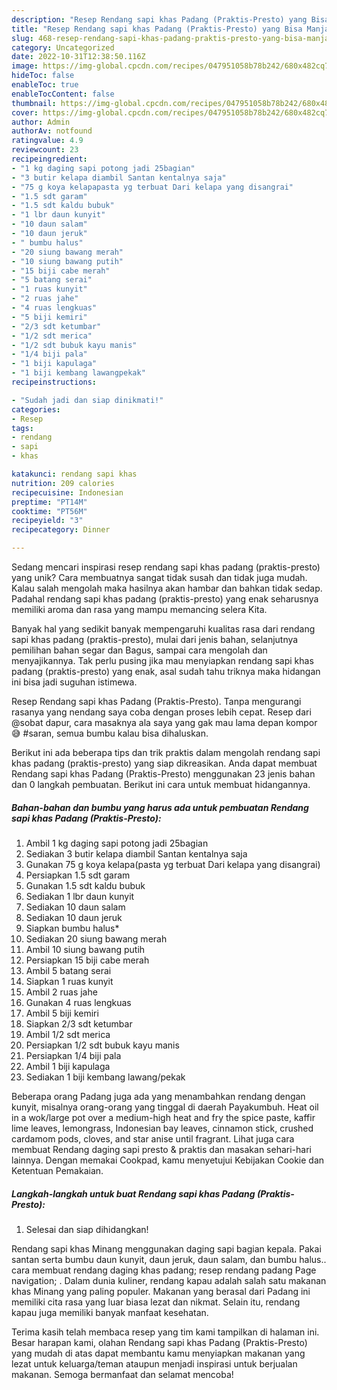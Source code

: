 ```yaml
---
description: "Resep Rendang sapi khas Padang (Praktis-Presto) yang Bisa Manjain Lidah"
title: "Resep Rendang sapi khas Padang (Praktis-Presto) yang Bisa Manjain Lidah"
slug: 468-resep-rendang-sapi-khas-padang-praktis-presto-yang-bisa-manjain-lidah
category: Uncategorized
date: 2022-10-31T12:38:50.116Z
image: https://img-global.cpcdn.com/recipes/047951058b78b242/680x482cq70/rendang-sapi-khas-padang-praktis-presto-foto-resep-utama.jpg
hideToc: false
enableToc: true
enableTocContent: false
thumbnail: https://img-global.cpcdn.com/recipes/047951058b78b242/680x482cq70/rendang-sapi-khas-padang-praktis-presto-foto-resep-utama.jpg
cover: https://img-global.cpcdn.com/recipes/047951058b78b242/680x482cq70/rendang-sapi-khas-padang-praktis-presto-foto-resep-utama.jpg
author: Admin
authorAv: notfound
ratingvalue: 4.9
reviewcount: 23
recipeingredient:
- "1 kg daging sapi potong jadi 25bagian"
- "3 butir kelapa diambil Santan kentalnya saja"
- "75 g koya kelapapasta yg terbuat Dari kelapa yang disangrai"
- "1.5 sdt garam"
- "1.5 sdt kaldu bubuk"
- "1 lbr daun kunyit"
- "10 daun salam"
- "10 daun jeruk"
- " bumbu halus"
- "20 siung bawang merah"
- "10 siung bawang putih"
- "15 biji cabe merah"
- "5 batang serai"
- "1 ruas kunyit"
- "2 ruas jahe"
- "4 ruas lengkuas"
- "5 biji kemiri"
- "2/3 sdt ketumbar"
- "1/2 sdt merica"
- "1/2 sdt bubuk kayu manis"
- "1/4 biji pala"
- "1 biji kapulaga"
- "1 biji kembang lawangpekak"
recipeinstructions:

- "Sudah jadi dan siap dinikmati!"
categories:
- Resep
tags:
- rendang
- sapi
- khas

katakunci: rendang sapi khas 
nutrition: 209 calories
recipecuisine: Indonesian
preptime: "PT14M"
cooktime: "PT56M"
recipeyield: "3"
recipecategory: Dinner

---
```





Sedang mencari inspirasi resep rendang sapi khas padang (praktis-presto) yang unik? Cara membuatnya sangat tidak susah dan tidak juga mudah. Kalau salah mengolah maka hasilnya akan hambar dan bahkan tidak sedap. Padahal rendang sapi khas padang (praktis-presto) yang enak seharusnya memiliki aroma dan rasa yang mampu memancing selera Kita.





Banyak hal yang sedikit banyak mempengaruhi kualitas rasa dari rendang sapi khas padang (praktis-presto), mulai dari jenis bahan, selanjutnya pemilihan bahan segar dan Bagus, sampai cara mengolah dan menyajikannya. Tak perlu pusing jika mau menyiapkan rendang sapi khas padang (praktis-presto) yang enak,      asal sudah tahu triknya maka hidangan ini bisa jadi suguhan istimewa.














Resep Rendang sapi khas Padang (Praktis-Presto). Tanpa mengurangi rasanya yang nendang saya coba dengan proses lebih cepat. Resep dari @sobat dapur, cara masaknya ala saya yang gak mau lama depan kompor😅 #saran, semua bumbu kalau bisa dihaluskan.






Berikut ini ada beberapa tips dan trik praktis dalam mengolah rendang sapi khas padang (praktis-presto) yang siap dikreasikan. Anda dapat membuat Rendang sapi khas Padang (Praktis-Presto) menggunakan 23 jenis bahan dan 0 langkah pembuatan. Berikut ini cara untuk membuat hidangannya.

<!--inarticleads1-->

##### Bahan-bahan dan bumbu yang harus ada untuk pembuatan Rendang sapi khas Padang (Praktis-Presto):

1. Ambil 1 kg daging sapi potong jadi 25bagian
1. Sediakan 3 butir kelapa diambil Santan kentalnya saja
1. Gunakan 75 g koya kelapa(pasta yg terbuat Dari kelapa yang disangrai)
1. Persiapkan 1.5 sdt garam
1. Gunakan 1.5 sdt kaldu bubuk
1. Sediakan 1 lbr daun kunyit
1. Sediakan 10 daun salam
1. Sediakan 10 daun jeruk
1. Siapkan  bumbu halus*
1. Sediakan 20 siung bawang merah
1. Ambil 10 siung bawang putih
1. Persiapkan 15 biji cabe merah
1. Ambil 5 batang serai
1. Siapkan 1 ruas kunyit
1. Ambil 2 ruas jahe
1. Gunakan 4 ruas lengkuas
1. Ambil 5 biji kemiri
1. Siapkan 2/3 sdt ketumbar
1. Ambil 1/2 sdt merica
1. Persiapkan 1/2 sdt bubuk kayu manis
1. Persiapkan 1/4 biji pala
1. Ambil 1 biji kapulaga
1. Sediakan 1 biji kembang lawang/pekak


Beberapa orang Padang juga ada yang menambahkan rendang dengan kunyit, misalnya orang-orang yang tinggal di daerah Payakumbuh. Heat oil in a wok/large pot over a medium-high heat and fry the spice paste, kaffir lime leaves, lemongrass, Indonesian bay leaves, cinnamon stick, crushed cardamom pods, cloves, and star anise until fragrant. Lihat juga cara membuat Rendang daging sapi presto &amp; praktis dan masakan sehari-hari lainnya. Dengan memakai Cookpad, kamu menyetujui Kebijakan Cookie dan Ketentuan Pemakaian. 

<!--inarticleads2-->

##### Langkah-langkah untuk buat Rendang sapi khas Padang (Praktis-Presto):


1. Selesai dan siap dihidangkan!

Rendang sapi khas Minang menggunakan daging sapi bagian kepala. Pakai santan serta bumbu daun kunyit, daun jeruk, daun salam, dan bumbu halus.. cara membuat rendang daging khas padang; resep rendang padang Page navigation; . Dalam dunia kuliner, rendang kapau adalah salah satu makanan khas Minang yang paling populer. Makanan yang berasal dari Padang ini memiliki cita rasa yang luar biasa lezat dan nikmat. Selain itu, rendang kapau juga memiliki banyak manfaat kesehatan. 

Terima kasih telah membaca resep yang tim kami tampilkan di halaman ini. Besar harapan kami, olahan Rendang sapi khas Padang (Praktis-Presto) yang mudah di atas dapat membantu kamu menyiapkan makanan yang lezat untuk keluarga/teman ataupun menjadi inspirasi untuk berjualan makanan. Semoga bermanfaat dan selamat mencoba!
